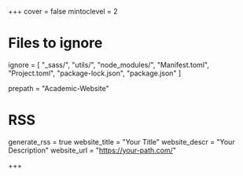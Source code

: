 <!--
Ignore this file if you are not developing.
-->

+++
cover = false
mintoclevel = 2

# Files to ignore

ignore = [
"_sass/",
"utils/",
"node_modules/",
"Manifest.toml",
"Project.toml",
"package-lock.json",
"package.json"
]

prepath = "Academic-Website"

# RSS

generate_rss = true
website_title = "Your Title"
website_descr = "Your Description"
website_url = "https://your-path.com/"

+++
